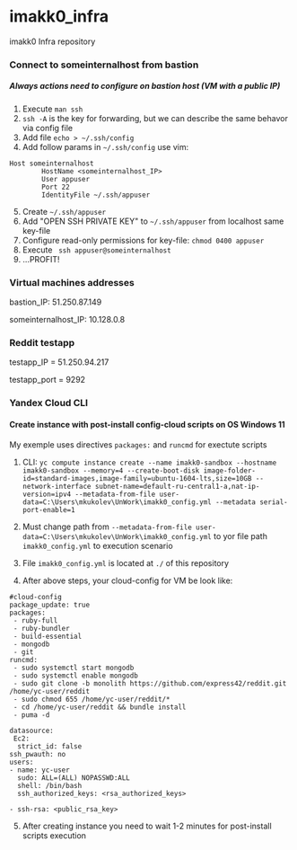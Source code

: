 # imakk0_infra
imakk0 Infra repository

### Connect to someinternalhost from bastion
##### Always actions need to configure on **bastion** host (VM with a public IP)

1. Execute ```man ssh```
2. ```ssh -A``` is the key for forwarding, but we can describe the same behavor via config file
3. Add file ```echo > ~/.ssh/config```
4. Add follow params in ```~/.ssh/config``` use vim:
```
Host someinternalhost
		HostName <someinternalhost_IP>
		User appuser
		Port 22
 		IdentityFile ~/.ssh/appuser
```

5. Create ```~/.ssh/appuser```
6. Add "OPEN SSH PRIVATE KEY" to ```~/.ssh/appuser``` from localhost same key-file
7. Configure read-only permissions for key-file: ```chmod 0400 appuser```
8. Execute ``` ssh appuser@someinternalhost```
9. ...PROFIT!

### Virtual machines addresses

bastion_IP: 51.250.87.149

someinternalhost_IP: 10.128.0.8

### Reddit testapp

testapp_IP = 51.250.94.217

testapp_port = 9292

### Yandex Cloud CLI
#### Create instance with post-install config-cloud scripts on OS Windows 11

My exemple uses directives ```packages:``` and ```runcmd``` for exectute scripts

1. CLI:
```yc compute instance create --name imakk0-sandbox --hostname imakk0-sandbox --memory=4 --create-boot-disk image-folder-id=standard-images,image-family=ubuntu-1604-lts,size=10GB --network-interface subnet-name=default-ru-central1-a,nat-ip-version=ipv4 --metadata-from-file user-data=C:\Users\mkukolev\UnWork\imakk0_config.yml --metadata serial-port-enable=1```

2. Must change path from ```--metadata-from-file user-data=C:\Users\mkukolev\UnWork\imakk0_config.yml```  to yor file path ```imakk0_config.yml``` to execution scenario
3. File ```imakk0_config.yml``` is located at ```./``` of this repository
4. After above steps, your cloud-config for VM be look like:
```
#cloud-config
package_update: true
packages:
 - ruby-full
 - ruby-bundler
 - build-essential
 - mongodb
 - git
runcmd:
 - sudo systemctl start mongodb
 - sudo systemctl enable mongodb
 - sudo git clone -b monolith https://github.com/express42/reddit.git /home/yc-user/reddit
 - sudo chmod 655 /home/yc-user/reddit/*
 - cd /home/yc-user/reddit && bundle install
 - puma -d

datasource:
 Ec2:
  strict_id: false
ssh_pwauth: no
users:
- name: yc-user
  sudo: ALL=(ALL) NOPASSWD:ALL
  shell: /bin/bash
  ssh_authorized_keys: <rsa_authorized_keys>

- ssh-rsa: <public_rsa_key>
```
5. After creating instance you need to wait 1-2 minutes for post-install scripts execution

